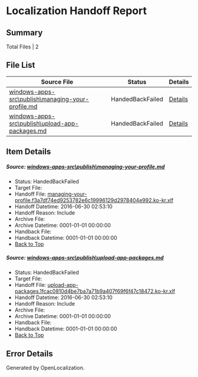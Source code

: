 # <a name='report-top'></a> Localization Handoff Report

## Summary
 Total Files | 2

## File List
 Source File | Status | Details 
 ----------- | ------ | ------- 
 [windows-apps-src\publish\managing-your-profile.md](https://github.com/Microsoft/windows-apps/blob/a9aae8fdc3cb4eaf151934a773a7cc3e6ced177f/windows-apps-src/publish/managing-your-profile.md) | HandedBackFailed | [Details](#20a995f1a67bfdf0d52340c0964eb05c10935af13622)
 [windows-apps-src\publish\upload-app-packages.md](https://github.com/Microsoft/windows-apps/blob/7f1a40f33a3137e4e0ded674b5bfdf35f11135dc/windows-apps-src/publish/upload-app-packages.md) | HandedBackFailed | [Details](#f628820747f51f7200e2748c2c3f41b58455b2fa3648)

## Item Details
##### <a name='20a995f1a67bfdf0d52340c0964eb05c10935af13622'></a> Source: [windows-apps-src\publish\managing-your-profile.md](https://github.com/Microsoft/windows-apps/blob/a9aae8fdc3cb4eaf151934a773a7cc3e6ced177f/windows-apps-src/publish/managing-your-profile.md)
* Status: HandedBackFailed
* Target File: 
* Handoff File: [managing-your-profile.f3a7df74ed9253782e6c19996129d2978404e992.ko-kr.xlf](https://github.com/Microsoft/WDG.handoff/blob/16f8955bfad3438540d613ca3c04fb92b9ffa116/ol-handoff/Microsoft/windows-apps.ko-kr/master/managing-your-profile.f3a7df74ed9253782e6c19996129d2978404e992.ko-kr.xlf)
* Handoff Datetime: 2016-06-30 02:53:10
* Handoff Reason: Include
* Archive File: 
* Archive Datetime: 0001-01-01 00:00:00
* Handback File: 
* Handback Datetime: 0001-01-01 00:00:00
* [Back to Top](#report-top)

##### <a name='f628820747f51f7200e2748c2c3f41b58455b2fa3648'></a> Source: [windows-apps-src\publish\upload-app-packages.md](https://github.com/Microsoft/windows-apps/blob/7f1a40f33a3137e4e0ded674b5bfdf35f11135dc/windows-apps-src/publish/upload-app-packages.md)
* Status: HandedBackFailed
* Target File: 
* Handoff File: [upload-app-packages.1fcac0810d4be7ba7a71b9a407f69f6f47c18472.ko-kr.xlf](https://github.com/Microsoft/WDG.handoff/blob/16f8955bfad3438540d613ca3c04fb92b9ffa116/ol-handoff/Microsoft/windows-apps.ko-kr/master/upload-app-packages.1fcac0810d4be7ba7a71b9a407f69f6f47c18472.ko-kr.xlf)
* Handoff Datetime: 2016-06-30 02:53:10
* Handoff Reason: Include
* Archive File: 
* Archive Datetime: 0001-01-01 00:00:00
* Handback File: 
* Handback Datetime: 0001-01-01 00:00:00
* [Back to Top](#report-top)


## Error Details

Generated by OpenLocalization.
